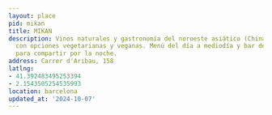 ```yaml
---
layout: place
pid: mikan
title: MIKAN
description: Vinos naturales y gastronomía del noroeste asiático (China, Japón, Corea)
  con opciones vegetarianas y veganas. Menú del día a mediodía y bar de vinos y platos
  para compartir por la noche.
address: Carrer d'Aribau, 158
latlng:
- 41.392483495253394
- 2.1543505254535993
location: barcelona
updated_at: '2024-10-07'
---
```

